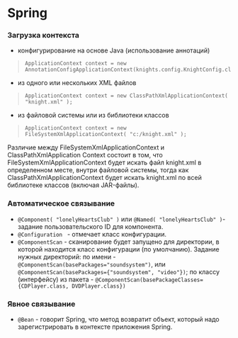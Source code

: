 # Spring

### Загрузка контекста

- конфигурирование на основе Java (использование аннотаций)
>```
>ApplicationContext context = new AnnotationConfigApplicationContext(knights.config.KnightConfig.class);
>```
 
- из одного или нескольких XML файлов
>``` 
>ApplicationContext context = new ClassPathXmlApplicationContext( "knight.xml" );
>```

-  из файловой системы или из библиотеки классов
>```
>ApplicationContext context = new FileSystemXmlApplicationContext( "c:/knight.xml" );
>```

Различие между FileSystemXmlApplicationContext и ClassPathXmlApplication Context состоит в том, что FileSystemXmlApplicationContext будет искать файл knight.xml в определенном месте, внутри файловой системы, тогда как ClassPathXmlApplicationContext будет искать knight.xml по всей библиотеке классов (включая JAR-файлы).

### Автоматическое связывание
- ``@Component( "lonelyHeartsClub" )`` или ``@Named( "lonelyHeartsClub" )``- задание пользовательского ID для компонента.
- ``@Configuration `` - отмечает класс конфигурации.
- ``@ComponentScan`` - сканирование будет запущено для директории, в которой находится класс конфигурации (по умолчанию). Задание нужных директорий: по имени - ``@ComponentScan(basePackages="soundsystem")``, или ``@ComponentScan(basePackages={"soundsystem", "video"})``; по классу (интерфейсу) из пакета - ``@ComponentScan(basePackageClasses={CDPlayer.class, DVDPlayer.class})``

### Явное связывание
- ``@Bean`` - говорит Spring, что метод возвратит объект, который надо зарегистрировать в контексте приложения Spring.

